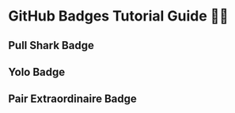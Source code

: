 # GitHub Badges Tutorial Guide 🚀✨

## Pull Shark Badge

## Yolo Badge

## Pair Extraordinaire Badge
